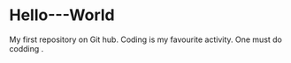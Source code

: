 # Hello---World
My first repository on Git hub.
Coding is my favourite activity.
One must do codding .
